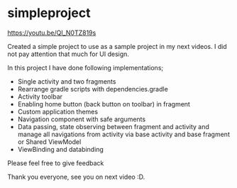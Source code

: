 # simpleproject

https://youtu.be/QI_N0TZ819s

Created a simple project to use as a sample project in my next videos. I did not pay attention that much for UI design.

In this project I have done following implementations;

* Single activity and two fragments
* Rearrange gradle scripts with dependencies.gradle
* Activity toolbar
* Enabling home button (back button on toolbar) in fragment
* Custom application themes
* Navigation component with safe arguments
* Data passing, state observing between fragment and activity and manage all navigations from activity via base activity and base fragment or Shared ViewModel
* ViewBinding and databinding

Please feel free to give feedback

Thank you everyone, see you on next video :D.
